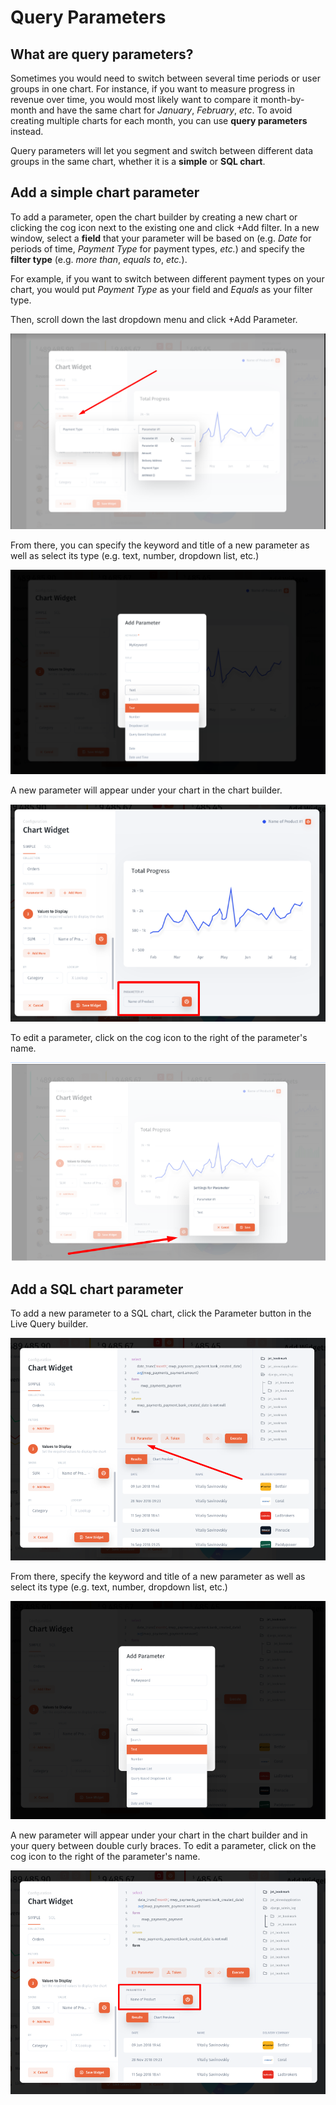 # Query Parameters

## What are query parameters?

Sometimes you would need to switch between several time periods or user groups in one chart. For instance, if you want to measure progress in revenue over time, you would most likely want to compare it month-by-month and have the same chart for _January_, _February_, _etc_. To avoid creating multiple charts for each month, you can use **query parameters** instead. 

Query parameters will let you segment and switch between different data groups in the same chart, whether it is a **simple** or **SQL chart**.

## Add a simple chart parameter 

To add a parameter, open the chart builder by creating a new chart or clicking the cog icon next to the existing one and click +Add filter. In a new window, select a **field** that your parameter will be based on \(e.g. _Date_ for periods of time, _Payment Type_ for payment types, _etc._\) and specify the **filter type** \(e.g. _more than_, _equals to_, _etc._\).

For example, if you want to switch between different payment types on your chart, you would put _Payment Type_ as your field and _Equals_ as your filter type. 

Then, scroll down the last dropdown menu and click +Add Parameter.

![](../../.gitbook/assets/image%20%2816%29.png)

From there, you can specify the keyword and title of a new parameter as well as select its type \(e.g. text, number, dropdown list, etc.\)

![](../../.gitbook/assets/image%20%2842%29.png)

A new parameter will appear under your chart in the chart builder. 

![](../../.gitbook/assets/image%20%28112%29.png)

To edit a parameter, click on the cog icon to the right of the parameter's name. 

![](../../.gitbook/assets/image%20%28239%29.png)

## Add a SQL chart parameter

To add a new parameter to a SQL chart, click the Parameter button in the Live Query builder. 

![](../../.gitbook/assets/image%20%28260%29.png)

From there, specify the keyword and title of a new parameter as well as select its type \(e.g. text, number, dropdown list, etc.\)

![](../../.gitbook/assets/image%20%28194%29.png)

A new parameter will appear under your chart in the chart builder and in your query between double curly braces. To edit a parameter, click on the cog icon to the right of the parameter's name.

![](../../.gitbook/assets/image%20%28261%29.png)

